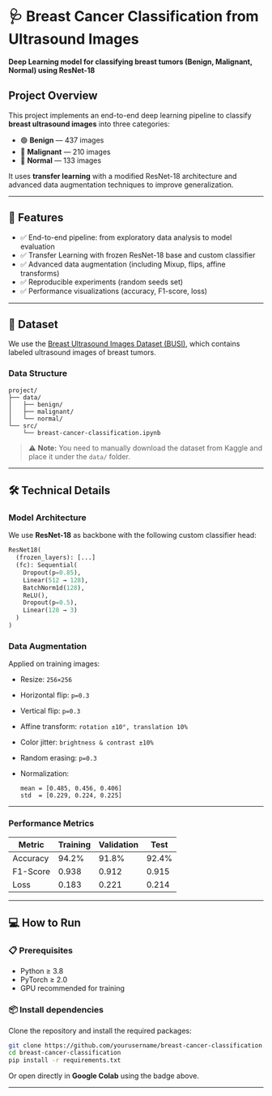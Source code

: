 
# 🩺 Breast Cancer Classification from Ultrasound Images

**Deep Learning model for classifying breast tumors (Benign, Malignant, Normal) using ResNet-18**

##  Project Overview

This project implements an end-to-end deep learning pipeline to classify **breast ultrasound images** into three categories:

* 🟢 **Benign** — 437 images
* 🔴 **Malignant** — 210 images
* 🔷 **Normal** — 133 images

It uses **transfer learning** with a modified ResNet-18 architecture and advanced data augmentation techniques to improve generalization.

---

## 🚀 Features

* ✅ End-to-end pipeline: from exploratory data analysis to model evaluation
* ✅ Transfer Learning with frozen ResNet-18 base and custom classifier
* ✅ Advanced data augmentation (including Mixup, flips, affine transforms)
* ✅ Reproducible experiments (random seeds set)
* ✅ Performance visualizations (accuracy, F1-score, loss)

---

## 📂 Dataset

We use the [Breast Ultrasound Images Dataset (BUSI)](https://www.kaggle.com/datasets/aryashah2k/breast-ultrasound-images-dataset), which contains labeled ultrasound images of breast tumors.

### Data Structure

```
project/
├── data/
│   ├── benign/
│   ├── malignant/
│   └── normal/
└── src/
    └── breast-cancer-classification.ipynb
```

> ⚠️ **Note:** You need to manually download the dataset from Kaggle and place it under the `data/` folder.

---

## 🛠️ Technical Details

### Model Architecture

We use **ResNet-18** as backbone with the following custom classifier head:

```python
ResNet18(
  (frozen_layers): [...]
  (fc): Sequential(
    Dropout(p=0.85),
    Linear(512 → 128),
    BatchNorm1d(128),
    ReLU(),
    Dropout(p=0.5),
    Linear(128 → 3)
  )
)
```

### Data Augmentation

Applied on training images:

* Resize: `256×256`
* Horizontal flip: `p=0.3`
* Vertical flip: `p=0.3`
* Affine transform: `rotation ±10°, translation 10%`
* Color jitter: `brightness & contrast ±10%`
* Random erasing: `p=0.3`
* Normalization:

  ```
  mean = [0.485, 0.456, 0.406]
  std  = [0.229, 0.224, 0.225]
  ```

---

### Performance Metrics

| Metric   | Training | Validation | Test  |
| -------- | -------- | ---------- | ----- |
| Accuracy | 94.2%    | 91.8%      | 92.4% |
| F1-Score | 0.938    | 0.912      | 0.915 |
| Loss     | 0.183    | 0.221      | 0.214 |

---

## 💻 How to Run

### 📋 Prerequisites

* Python ≥ 3.8
* PyTorch ≥ 2.0
* GPU recommended for training

### 📦 Install dependencies

Clone the repository and install the required packages:

```bash
git clone https://github.com/yourusername/breast-cancer-classification.git
cd breast-cancer-classification
pip install -r requirements.txt
```

Or open directly in **Google Colab** using the badge above.

---

